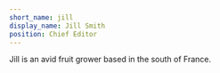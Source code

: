 ```yaml
---
short_name: jill
display_name: Jill Smith
position: Chief Editor
---
```


Jill is an avid fruit grower based in the south of France.
